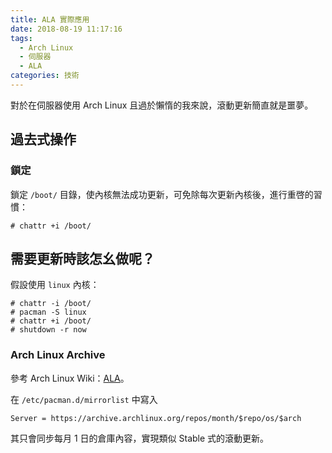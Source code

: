 ```yaml
---
title: ALA 實際應用
date: 2018-08-19 11:17:16
tags:
  - Arch Linux
  - 伺服器
  - ALA
categories: 技術
---
```


對於在伺服器使用 Arch Linux 且過於懶惰的我來說，滾動更新簡直就是噩夢。

## 過去式操作

### 鎖定

鎖定 `/boot/` 目錄，使內核無法成功更新，可免除每次更新內核後，進行重啓的習慣：

```
# chattr +i /boot/
```

## 需要更新時該怎幺做呢？

假設使用 `linux` 內核：

```
# chattr -i /boot/
# pacman -S linux
# chattr +i /boot/
# shutdown -r now
```

### Arch Linux Archive

參考 Arch Linux Wiki：[ALA](https://wiki.archlinux.org/index.php/Arch_Linux_Archive)。

在 `/etc/pacman.d/mirrorlist` 中寫入

```
Server = https://archive.archlinux.org/repos/month/$repo/os/$arch
```

其只會同步每月 1 日的倉庫內容，實現類似 Stable 式的滾動更新。
